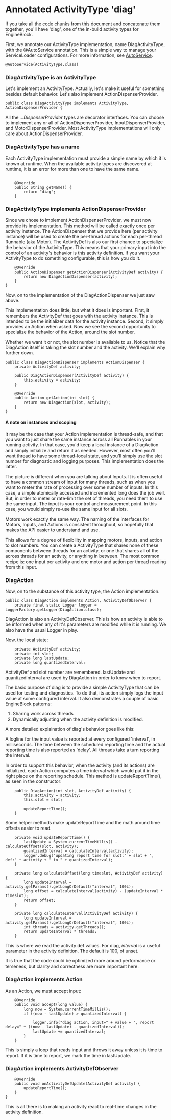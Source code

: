 # Annotated ActivityType 'diag'

If you take all the code chunks from this document and concatenate them together, you'll have 'diag', one of the in-build activity types for EngineBlock.

First, we annotate our ActivityType implementation, name DiagActivityType, with the @AutoService annotation. This is a simple way to manage your ServiceLoader configurations. For more information, see [AutoService](https://github.com/google/auto/tree/master/servicehttps://github.com/google/auto/tree/master/service).

~~~
@AutoService(ActivityType.class)
~~~

### DiagActivityType is an ActivityType
Let's implement an ActivityType. Actually, let's make it useful for something besides default behavior. Let's also implement ActionDispenserProvider.


~~~
public class DiagActivityType implements ActivityType, ActionDispenserProvider {
~~~

All the *...DispenserProvider* types are decorator interfaces. You can choose to implement any or all of ActionDispenserProvider, InputDispenserProvider, and MotorDispenserProvider. Most ActivityType implementations will only care about ActionDispenserProvider.

### DiagActivityType has a name

Each ActivityType implementation must provide a simple name by which it is known at runtime. When the available activity types are discovered at runtime, it is an error for more than one to have the same name.

~~~

    @Override
    public String getName() {
        return "diag";
    }

~~~

### DiagActivityType implements ActionDispenserProvider

Since we chose to implement ActionDispenserProvider, we must now provide its implementation. This method will be called exactly once per activity instance. The ActionDispenser that we provide here (per activity instance) will be used to create the per-thread actions for each per-thread Runnable (aka Motor). The ActivityDef is also our first chance to specialize the behavior of the ActivityType. This means that your primary input into the control of an activity's behavior is this activity definition. If you want your ActivityType to do something configurable, this is how you do it.

~~~
    @Override
    public ActionDispenser getActionDispenser(ActivityDef activity) {
        return new DiagActionDispenser(activity);
    }
}
~~~

Now, on to the implementation of the DiagActionDispenser we just saw above.

This implementation does little, but what it does is important. First, it remembers the ActivityDef that goes with the activity instance. This is intended to be the initializer data for the activity instance.
Second, it simply provides an Action when asked. Now we see the second opportunity to specialize the behavior of the Action, around the slot number.

Whether we want it or not, the slot number is available to us. Notice that the DiagAction itself is taking the slot number and the activity. We'll explain why further down.


~~~
public class DiagActionDispenser implements ActionDispenser {
    private ActivityDef activity;

    public DiagActionDispenser(ActivityDef activity) {
        this.activity = activity;
    }

    @Override
    public Action getAction(int slot) {
        return new DiagAction(slot, activity);
    }
}
~~~

#### A note on instances and scoping

It may be the case that your Action implementation is thread-safe, and that you want to just share the same instance across all Runnables in your running activity. In that case, you'd keep a local instance of a DiagAction and simply initialize and return it as needed. However, most often you'll want thread to have some thread-local state, and you'll simply use the slot number for diagnostic and logging purposes. This implementation does the latter.

The picture is different when you are talking about Inputs. It is often useful to have a common stream of input for many threads, such as when you want to meter the rate of processing over some number of inputs. In this case, a simple atomically accessed and incremented long does the job well. But, in order to meter or rate-limit the set of threads, you need them to use the same input. The input is your control and measurement point. In this case, you would simply re-use the same input for all slots.

Motors work exactly the same way. The naming of the interfaces for Motors, Inputs, and Actions is consistent throughout, so hopefully that makes the API easier to understand and use.

This allows for a degree of flexibility in mapping motors, inputs, and action to slot numbers. You can create a ActivityType that shares none of these components between threads for an activity, or one that shares all of the across threads for an activity, or anything in between. The most common recipe is: one input per activity and one motor and action per thread reading from this input.

### DiagAction

Now, on to the substance of this activity type, the Action implementation.

~~~
public class DiagAction implements Action, ActivityDefObserver {
    private final static Logger logger = LoggerFactory.getLogger(DiagAction.class);
~~~

DiagAction is also an ActivityDefObserver. This is how an activity is able to be informed when any of it's parameters are modified while it is running. We also have the usual Logger in play.

Now, the local state:

~~~
    private ActivityDef activity;
    private int slot;
    private long lastUpdate;
    private long quantizedInterval;
~~~

ActivityDef and slot number are remembered. lastUpdate and quantizedInterval are used by DiagAction in order to know when to report.

The basic purpose of diag is to provide a simple ActivityType that can be used for testing and diagnostics. To do that, its action simply logs the input value at some configured interval. It also demonstrates a couple of basic EngineBlock patterns:

1. Sharing work across threads
2. Dynamically adjusting when the activity definition is modified.

A more detailed explaination of diag's behavior goes like this:

A logline for the input value is reported at every configured 'interval', in milliseconds. The time between the scheduled reporting time and the actual reporting time is also reported as 'delay'. All threads take a turn reporting the interval.

In order to support this behavior, when the activity (and its actions) are initialized, each Action computes a time interval which would put it in the right place on the reporting schedule. This method is updateReportTime(), as seen in the constructor:

~~~
    public DiagAction(int slot, ActivityDef activity) {
        this.activity = activity;
        this.slot = slot;

        updateReportTime();
    }

~~~

Some helper methods make updateReportTime and the math around time offsets easier to read.
~~~
    private void updateReportTime() {
        lastUpdate = System.currentTimeMillis() - calculateOffset(slot, activity);
        quantizedInterval = calculateInterval(activity);
        logger.debug("updating report time for slot:" + slot + ", def:" + activity + " to " + quantizedInterval);
    }

    private long calculateOffset(long timeslot, ActivityDef activity) {
        long updateInterval = activity.getParams().getLongOrDefault("interval", 100L);
        long offset = calculateInterval(activity) - (updateInterval * timeslot);
        return offset;
    }

    private long calculateInterval(ActivityDef activity) {
        long updateInterval = activity.getParams().getLongOrDefault("interval", 100L);
        int threads = activity.getThreads();
        return updateInterval * threads;
    }
~~~

This is where we read the activity def values. For diag, *interval* is a useful parameter in the activity definition. The default is 100, of unset.

It is true that the code could be optimized more around performance or terseness, but clarity and correctness are more important here.


### DiagAction implements Action

As an Action, we must accept input:

~~~
    @Override
    public void accept(long value) {
        long now = System.currentTimeMillis();
        if ((now - lastUpdate) > quantizedInterval) {

            logger.info("diag action, input=" + value + ", report delay=" + ((now - lastUpdate) - quantizedInterval));
            lastUpdate += quantizedInterval;
        }
    }
~~~

This is simply a loop that reads input and throws it away unless it is time to report. If it is time to report, we mark the time in lastUpdate.

### DiagAction implements ActivityDefObserver
~~~
    @Override
    public void onActivityDefUpdate(ActivityDef activity) {
        updateReportTime();
    }
}
~~~

This is all there is to making an activity react to real-time changes in the activity definition.

